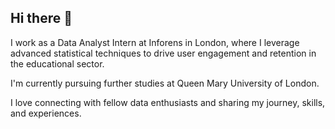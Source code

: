## Hi there 👋

I work as a Data Analyst Intern at Inforens in London, where I leverage advanced statistical techniques to drive user engagement and retention in the educational sector.

I'm currently pursuing further studies at Queen Mary University of London.

I love connecting with fellow data enthusiasts and sharing my journey, skills, and experiences.

